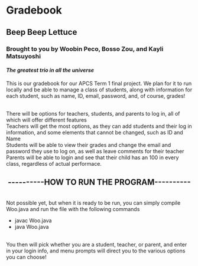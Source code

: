 <h1>Gradebook</h1>
<h2> Beep Beep Lettuce </h2>
<h3> Brought to you by Woobin Peco, Bosso Zou, and Kayli Matsuyoshi </h3>
<h4><i>The greatest trio in all the universe</i></h4>

<p> This is our gradebook for our APCS Term 1 final project. We plan for it to run locally and be able to manage a class of students, along with information for each student, such as name, ID, email, password, and, of course, grades! </p>
<br> There will be options for teachers, students, and parents to log in, all of which will offer different features 
<br> Teachers will get the most options, as they can add students and their log in information, and some elements that cannot be changed, such as ID and Name
<br> Students will be able to view their grades and change the email and password they use to log on, as well as leave comments for their teacher
<br> Parents will be able to login and see that their child has an 100 in every class, regardless of actual performace.

<center><h2>----------HOW TO RUN THE PROGRAM----------</h2></center>
<br> Not possible yet, but when it is ready to be run, you can simply compile Woo.java and run the file with the following commands
<ul> <li> javac Woo.java </li> <li> java Woo.java</li></ul>
<br> You then will pick whether you are a student, teacher, or parent, and enter in your login info, and menu prompts will direct you to the various options you can choose!
